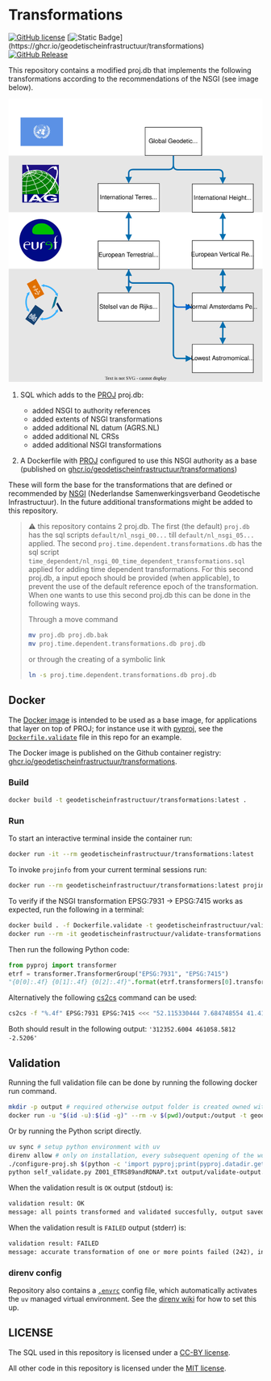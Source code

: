 # Transformations

[![GitHub
license](https://img.shields.io/github/license/GeodetischeInfrastructuur/Transformations)](https://github.com/GeodetischeInfrastructuur/Transformations/blob/master/LICENSE) [![Static Badge](https://img.shields.io/badge/%20ghcr.io-geodetischeinfrastructuur%2Ftransformations-green?)](https://ghcr.io/geodetischeinfrastructuur/transformations) [![GitHub Release](https://img.shields.io/github/v/release/GeodetischeInfrastructuur/transformations)](https://github.com/GeodetischeInfrastructuur/transformations/releases)

This repository contains a modified proj.db that implements the following
transformations according to the recommendations of the NSGI (see image below).

![transformations](supported-transformations-nsgi.drawio.svg)

1. SQL which adds to the [PROJ](https://proj.org/en/9.3/) proj.db:
   * added NSGI to authority references
   * added extents of NSGI transformations
   * added additional NL datum (AGRS.NL)
   * added additional NL CRSs
   * added additional NSGI transformations

2. A Dockerfile with [PROJ](https://proj.org/en/9.3/) configured to use this
   NSGI authority as a base (published on [ghcr.io/geodetischeinfrastructuur/transformations](https://ghcr.io/geodetischeinfrastructuur/transformations))

These will form the base for the transformations that are defined or recommended by
[NSGI](https://www.nsgi.nl/) (Nederlandse Samenwerkingsverband Geodetische
Infrastructuur). In the future additional transformations might be added to this
repository.

> :warning: this repository contains 2 proj.db. The first (the default)
> `proj.db` has the sql scripts `default/nl_nsgi_00...` till `default/nl_nsgi_05...` applied. The
> second `proj.time.dependent.transformations.db` has the sql script
> `time_dependent/nl_nsgi_00_time_dependent_transformations.sql` applied for adding time
> dependent transformations. For this second proj.db, a input epoch should be
> provided (when applicable), to prevent the use of the default reference epoch
> of the transformation. When one wants to use this second proj.db this can be done
> in the following ways.
>
> Through a move command
>
> ```bash
> mv proj.db proj.db.bak
> mv proj.time.dependent.transformations.db proj.db
> ```
>
> or through the creating of a symbolic link
>
> ```bash
> ln -s proj.time.dependent.transformations.db proj.db
> ```

## Docker

The [Docker image](./Dockerfile) is intended to be used as a base image, for applications that
layer on top of PROJ; for instance use it with
[pyproj](https://pyproj4.github.io/pyproj/stable/index.html), see the [`Dockerfile.validate`](./Dockerfile.validate) file in this repo for an example.

The Docker image is published on the Github container registry: [ghcr.io/geodetischeinfrastructuur/transformations](https://ghcr.io/geodetischeinfrastructuur/transformations).

### Build

```bash
docker build -t geodetischeinfrastructuur/transformations:latest .
```

### Run

To start an interactive terminal inside the container run:

```bash
docker run -it --rm geodetischeinfrastructuur/transformations:latest
```

To invoke `projinfo` from your current terminal sessions run:

```bash
docker run --rm geodetischeinfrastructuur/transformations:latest projinfo
```

To verify if the NSGI transformation EPSG:7931 -> EPSG:7415 works as expected, run the following in a terminal:

```bash
docker build . -f Dockerfile.validate -t geodetischeinfrastructuur/validate-transformations:latest 
docker run --rm -it geodetischeinfrastructuur/validate-transformations:latest python
```

Then run the following Python code:

```python
from pyproj import transformer
etrf = transformer.TransformerGroup("EPSG:7931", "EPSG:7415")
"{0[0]:.4f} {0[1]:.4f} {0[2]:.4f}".format(etrf.transformers[0].transform(52.115330444, 7.684748554, 41.4160))
```

Alternatively the following [cs2cs](https://proj.org/en/9.3/apps/cs2cs.html) command
can be used:

```bash
cs2cs -f "%.4f" EPSG:7931 EPSG:7415 <<< "52.115330444 7.684748554 41.4160"
```

Both should result in the following output: `'312352.6004 461058.5812 -2.5206'`

## Validation

Running the full validation file can be done by running the following docker run
command.

```bash
mkdir -p output # required otherwise output folder is created owned with root
docker run -u "$(id -u):$(id -g)" --rm -v $(pwd)/output:/output -t geodetischeinfrastructuur/validate-transformations:latest python /app/self_validate.py /app/Z001_ETRS89andRDNAP.txt /output/validate-output.csv
```

Or by running the Python script directly.

```bash
uv sync # setup python environment with uv
direnv allow # only on installation, every subsequent opening of the workspace will activate the uv managed env, see "direnv config" section in this readme
./configure-proj.sh $(python -c 'import pyproj;print(pyproj.datadir.get_data_dir());') sql grids/nl_nsgi # note configure-proj.sh can only be run once since the sql commands will fail if applied multiple times
python self_validate.py Z001_ETRS89andRDNAP.txt output/validate-output.csv
```

When the validation result is `OK` output (stdout) is:

```txt
validation result: OK
message: all points transformed and validated succesfully, output saved in output/validate-output.csv
```

When the validation result is `FAILED` output (stderr) is:

```txt
validation result: FAILED
message: accurate transformation of one or more points failed (242), invalid points saved in /output/validate-output.invalid.csv, all points saved in /output/validate-output.csv
```

### direnv config

Repository also contains a [`.envrc`](https://direnv.net/) config file, which automatically activates the `uv` managed
virtual environment. See the [direnv wiki](https://github.com/direnv/direnv/wiki/Python#uv) for how to set this up.

## LICENSE

The SQL used in this repository is licensed under a [CC-BY license](./LICENSE).

All other code in this repository is licensed under the [MIT
license](./LICENSE-CODE).
